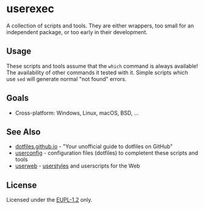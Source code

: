 # userexec

A collection of scripts and tools.  They are either wrappers, too small for an independent package, or too early in their development.

## Usage

These scripts and tools assume that the `which` command is always available!  The availability of other commands it tested with it.  Simple scripts which use `sed` will generate normal "not found" errors.

## Goals

- Cross-platform: Windows, Linux, macOS, BSD, ...

## See Also

- [dotfiles.github.io](https://dotfiles.github.io/) - "Your unofficial guide to dotfiles on GitHub"
- [userconfig](https://github.com/bberberov/userconfig) - configuration files (dotfiles) to completent these scripts and tools
- [userweb](https://github.com/bberberov/userweb) - [userstyles](https://github.com/openstyles/stylus/wiki/UserCSS) and userscripts for the Web

## License

Licensed under the [EUPL-1.2](https://joinup.ec.europa.eu/collection/eupl/eupl-text-eupl-12) only.
